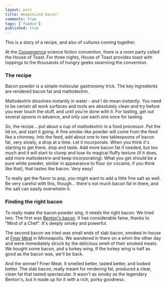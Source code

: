 ```yaml
---
layout: post
title: Weaponized bacon!
comments: true
tags: ['foodie']
published: true
---
```


This is a story of a recipe, and also of cultures coming together. 

At the [Convergence](http://convergence-con.org) science fiction convention, there is a room party called the House of Toast. For three nights, House of Toast provides toast with toppings to the thousands of hungry geeks swarming the convention. 

### The recipe

Bacon powder is a simple molecular gastronomy trick. The key ingredients are rendered bacon fat and maltodextrin. 

Maltodextrin dissolves instantly in water - and I do mean *instantly*. You need to be certain all work surfaces and tools are absolutely clean and try before you ever touch the stuff, and until you're done with it. For tasting, get out several spoons in advance, and only use each one once for tasting. 

So, the recipe... put about a cup of maltodextrin in a food processor. Put the lid on, and start it going. A fine smoke-like powder will come from the feed like a chimney. Into the feed, add about one to two tablespoons of bacon fat, very slowly, a drop at a time. Let it incorporate. When you think it's starting to get there, stop and taste. Add more bacon fat if needed, but too much and it will start to clump and lose its magical fluffy texture (if it does, add more maltodextrin and keep incorporating). What you get should be a pure white powder, similar in appearance to flour (or cocaine, if you think like that), that tastes like bacon. Very easy!

To really get the flavor to pop, you might want to add a little fine salt as well. Be very careful with this, though... there's not much bacon fat in there, and the salt can easily overwhelm it. 

### Finding the right bacon

To really make the bacon powder sing, it needs the right bacon. We tried two. The first was [Benton's bacon](http://shop.bentonscountryham.com/). It has considerable fame, thanks to "Mind of a Chef". It's deeply smoky and powerful. 

The second bacon we tried was small ends of slab bacon, smoked in-house at [Finer Meat](http://www.finermeatco.com/) in Minneapolis. We wandered in there on a whim the other day and were immediately struck by the delicious smell of their smoked meats. We bought some bacon, and a turkey wing. If the turkey wing is half as good as the bacon was, we'll be back.

And the winner? Finer Meat. It smelled better, tasted better, and looked better. The slab bacon, really meant for rendering fat, produced a clear, clean fat that tasted spectacular. It wasn't as smoky as the legendary Benton's, but it made up for it with a rich, porky goodness. 

